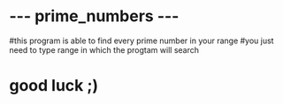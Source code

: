 # --- prime_numbers ---
#this program is able to find every prime number in your range
#you just need to type range in which the progtam will search
# good luck ;)
